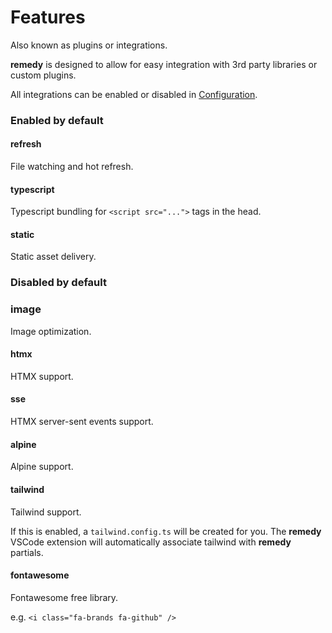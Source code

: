 # Features

Also known as plugins or integrations.

**remedy** is designed to allow for easy integration with 3rd party libraries or custom plugins.

All integrations can be enabled or disabled in [Configuration](/configuration).

### Enabled by default

#### refresh

File watching and hot refresh.

#### typescript

Typescript bundling for `<script src="...">` tags in the head.

#### static

Static asset delivery.

### Disabled by default

### image

Image optimization.

#### htmx

HTMX support.

#### sse

HTMX server-sent events support.

#### alpine

Alpine support.

#### tailwind

Tailwind support.

If this is enabled, a `tailwind.config.ts` will be created for you.  The **remedy** VSCode extension will automatically associate tailwind with **remedy** partials.

#### fontawesome

Fontawesome free library.

e.g. `<i class="fa-brands fa-github" />`

